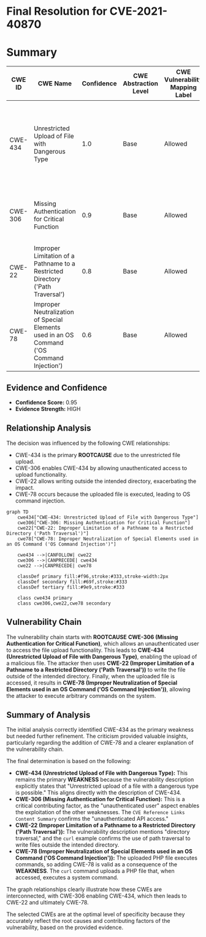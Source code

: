 # Final Resolution for CVE-2021-40870

# Summary
| CWE ID | CWE Name | Confidence | CWE Abstraction Level | CWE Vulnerability Mapping Label | CWE-Vulnerability Mapping Notes |
|---|---|---|---|---|---|
| CWE-434 | Unrestricted Upload of File with Dangerous Type | 1.0 | Base | Allowed | Primary CWE. The product allows the upload or transfer of dangerous file types that are automatically processed within its environment. |
| CWE-306 | Missing Authentication for Critical Function | 0.9 | Base | Allowed | Secondary candidate. Unauthenticated access to an API endpoint allows file upload. |
| CWE-22 | Improper Limitation of a Pathname to a Restricted Directory ('Path Traversal') | 0.8 | Base | Allowed | Secondary candidate. Path traversal allows writing outside the intended directory. |
| CWE-78 | Improper Neutralization of Special Elements used in an OS Command ('OS Command Injection') | 0.6 | Base | Allowed | Secondary candidate. The system executes a command using code from the uploaded file. |

## Evidence and Confidence

*   **Confidence Score:** 0.95
*   **Evidence Strength:** HIGH

## Relationship Analysis
The decision was influenced by the following CWE relationships:
  - CWE-434 is the primary **ROOTCAUSE** due to the unrestricted file upload.
  - CWE-306 enables CWE-434 by allowing unauthenticated access to upload functionality.
  - CWE-22 allows writing outside the intended directory, exacerbating the impact.
  - CWE-78 occurs because the uploaded file is executed, leading to OS command injection.

```mermaid
graph TD
    cwe434["CWE-434: Unrestricted Upload of File with Dangerous Type"]
    cwe306["CWE-306: Missing Authentication for Critical Function"]
    cwe22["CWE-22: Improper Limitation of a Pathname to a Restricted Directory ('Path Traversal')"]
    cwe78["CWE-78: Improper Neutralization of Special Elements used in an OS Command ('OS Command Injection')"]

    cwe434 -->|CANFOLLOW| cwe22
    cwe306 -->|CANPRECEDE| cwe434
    cwe22 -->|CANPRECEDE| cwe78

    classDef primary fill:#f96,stroke:#333,stroke-width:2px
    classDef secondary fill:#69f,stroke:#333
    classDef tertiary fill:#9e9,stroke:#333

    class cwe434 primary
    class cwe306,cwe22,cwe78 secondary
```

## Vulnerability Chain
The vulnerability chain starts with **ROOTCAUSE** **CWE-306 (Missing Authentication for Critical Function)**, which allows an unauthenticated user to access the file upload functionality. This leads to **CWE-434 (Unrestricted Upload of File with Dangerous Type)**, enabling the upload of a malicious file. The attacker then uses **CWE-22 (Improper Limitation of a Pathname to a Restricted Directory ('Path Traversal'))** to write the file outside of the intended directory. Finally, when the uploaded file is accessed, it results in **CWE-78 (Improper Neutralization of Special Elements used in an OS Command ('OS Command Injection'))**, allowing the attacker to execute arbitrary commands on the system.

## Summary of Analysis
The initial analysis correctly identified CWE-434 as the primary weakness but needed further refinement. The criticism provided valuable insights, particularly regarding the addition of CWE-78 and a clearer explanation of the vulnerability chain.

The final determination is based on the following:

*   **CWE-434 (Unrestricted Upload of File with Dangerous Type):** This remains the primary **WEAKNESS** because the vulnerability description explicitly states that "Unrestricted upload of a file with a dangerous type is possible." This aligns directly with the description of CWE-434.
*   **CWE-306 (Missing Authentication for Critical Function):** This is a critical contributing factor, as the "unauthenticated user" aspect enables the exploitation of the other weaknesses. The `CVE Reference Links Content Summary` confirms the "unauthenticated API access."
*   **CWE-22 (Improper Limitation of a Pathname to a Restricted Directory ('Path Traversal')):** The vulnerability description mentions "directory traversal," and the `curl` example confirms the use of path traversal to write files outside the intended directory.
*   **CWE-78 (Improper Neutralization of Special Elements used in an OS Command ('OS Command Injection')):** The uploaded PHP file executes commands, so adding CWE-78 is valid as a consequence of the **WEAKNESS**. The `curl` command uploads a PHP file that, when accessed, executes a system command.

The graph relationships clearly illustrate how these CWEs are interconnected, with CWE-306 enabling CWE-434, which then leads to CWE-22 and ultimately CWE-78.

The selected CWEs are at the optimal level of specificity because they accurately reflect the root causes and contributing factors of the vulnerability, based on the provided evidence.